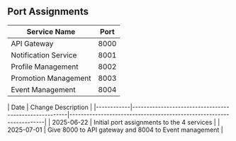 ## Port Assignments

| Service Name             |  Port  |
|--------------------------|--------|
| API Gateway              |  8000  |
| Notification Service     |  8001  |
| Profile Management       |  8002  |
| Promotion Management     |  8003  |
| Event Management         |  8004  |

| Date       | Change Description                                    |
|------------|-------------------------------------------------------|---------------------------------------------------------------------|
| 2025-06-22 | Initial port assignments to the 4 services            |
| 2025-07-01 | Give 8000 to API gateway and 8004 to Event management |